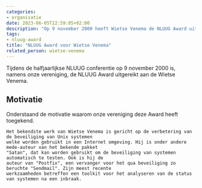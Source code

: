 ```yaml
---
categories:
- organisatie
date: 2023-06-05T22:59:05+02:00
description: "Op 9 november 2000 heeft Wietse Venema de NLUUG Award uitgereikt gekregen namens onze vereniging."
tags:
- nluug-award
title: "NLUUG Award voor Wietse Venema"
related_person: wietse-venema
---
```


Tijdens de halfjaarlijkse NLUUG conferentie op 9 november 2000 is, namens onze vereniging, de NLUUG Award uitgereikt aan de Wietse Venema.

## Motivatie

Onderstaand de motivatie waarom onze vereniging deze Award heeft toegekend.

```
Het bekendste werk van Wietse Venema is gericht op de verbetering van de beveiliging van Unix systemen
welke worden gebruikt in een Internet omgeving. Hij is onder andere mede-auteur van het bekende pakket
"Satan", dat kan worden gebruikt om de beveiliging van systemen automatisch te testen. Ook is hij de
auteur van "Postfix", een vervanger voor het qua beveiliging zo beruchte "Sendmail". Zijn meest recente
werkzaamheden betreffen een toolkit voor het analyseren van de status van systemen na een inbraak.
```
